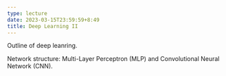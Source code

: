 ```yaml
---
type: lecture
date: 2023-03-15T23:59:59+8:49
title: Deep Learning II
---
```

Outline of deep leanring.

Network structure: Multi-Layer Perceptron (MLP) and Convolutional Neural Network (CNN).



